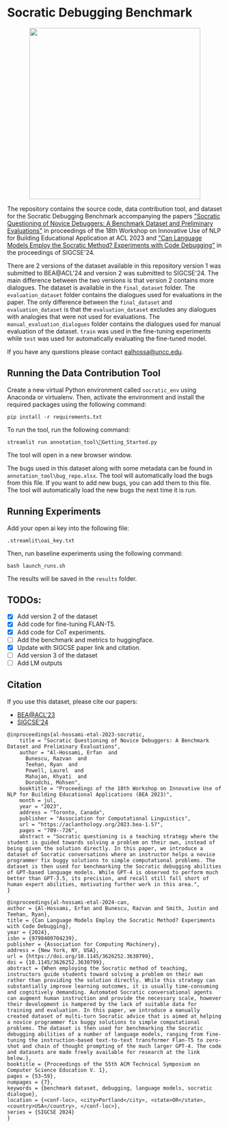 # Socratic Debugging Benchmark

<p align="center">
  <img src="annotation_tool/img/socratic_debugging.png" height="400">
</p>

The repository contains the source code, data contribution tool, and dataset for the Socratic Debugging Benchmark accompanying the papers ["Socratic Questioning of Novice Debuggers: A Benchmark Dataset and Preliminary Evaluations"](https://aclanthology.org/2023.bea-1.57/) in proceedings of the 18th Workshop on Innovative Use of NLP for Building Educational Application at ACL 2023 and ["Can Language Models Employ the Socratic Method? Experiments with Code Debugging"](https://dl.acm.org/doi/10.1145/3626252.3630799) in the proceedings of SIGCSE'24.

There are 2 versions of the dataset available in this repository version 1 was submitted to BEA@ACL'24 and version 2 was submitted to SIGCSE'24. The main difference between the two versions is that version 2 contains more dialogues. The dataset is available in the `final_dataset` folder. The `evaluation_dataset` folder contains the dialogues used for evaluations in the paper. The only difference between the `final_dataset` and `evaluation_dataset` is that the `evaluation_dataset` excludes any dialogues with analogies that were not used for evaluations. The `manual_evaluation_dialogues` folder contains the dialogues used for manual evaluation of the dataset. `train` was used in the fine-tuning experiments while `test` was used for automatically evaluating the fine-tuned model.

If you have any questions please contact [ealhossa@uncc.edu](mailto:ealhossa@uncc.edu).

## Running the Data Contribution Tool
Create a new virtual Python environment called `socratic_env` using Anaconda or virtualenv. Then, activate the environment and install the required packages using the following command:
```
pip install -r requirements.txt
```
To run the tool, run the following command:
```
streamlit run annotation_tool\🏡Getting_Started.py
```
The tool will open in a new browser window. 

The bugs used in this dataset along with some metadata can be found in `annotation_tool\bug_repo.xlsx`. The tool will automatically load the bugs from this file. If you want to add new bugs, you can add them to this file. The tool will automatically load the new bugs the next time it is run.

## Running Experiments

Add your open ai key into the following file:
```
.streamlit\oai_key.txt
```

Then, run baseline experiments using the following command:
```
bash launch_runs.sh
```
The results will be saved in the `results` folder.

## TODOs:
- [x] Add version 2 of the dataset
- [x] Add code for fine-tuning FLAN-T5.
- [x] Add code for CoT experiments.
- [ ] Add the benchmark and metrics to huggingface.
- [x] Update with SIGCSE paper link and citation.
- [ ] Add version 3 of the dataset
- [ ] Add LM outputs
## Citation
If you use this dataset, please cite our papers: 
* [BEA@ACL'23](https://aclanthology.org/2023.bea-1.57/)
* [SIGCSE'24](https://dl.acm.org/doi/10.1145/3626252.3630799)
```
@inproceedings{al-hossami-etal-2023-socratic,
    title = "Socratic Questioning of Novice Debuggers: A Benchmark Dataset and Preliminary Evaluations",
    author = "Al-Hossami, Erfan  and
      Bunescu, Razvan  and
      Teehan, Ryan  and
      Powell, Laurel  and
      Mahajan, Khyati  and
      Dorodchi, Mohsen",
    booktitle = "Proceedings of the 18th Workshop on Innovative Use of NLP for Building Educational Applications (BEA 2023)",
    month = jul,
    year = "2023",
    address = "Toronto, Canada",
    publisher = "Association for Computational Linguistics",
    url = "https://aclanthology.org/2023.bea-1.57",
    pages = "709--726",
    abstract = "Socratic questioning is a teaching strategy where the student is guided towards solving a problem on their own, instead of being given the solution directly. In this paper, we introduce a dataset of Socratic conversations where an instructor helps a novice programmer fix buggy solutions to simple computational problems. The dataset is then used for benchmarking the Socratic debugging abilities of GPT-based language models. While GPT-4 is observed to perform much better than GPT-3.5, its precision, and recall still fall short of human expert abilities, motivating further work in this area.",
}
```

```
@inproceedings{al-hossami-etal-2024-can,
author = {Al-Hossami, Erfan and Bunescu, Razvan and Smith, Justin and Teehan, Ryan},
title = {Can Language Models Employ the Socratic Method? Experiments with Code Debugging},
year = {2024},
isbn = {9798400704239},
publisher = {Association for Computing Machinery},
address = {New York, NY, USA},
url = {https://doi.org/10.1145/3626252.3630799},
doi = {10.1145/3626252.3630799},
abstract = {When employing the Socratic method of teaching, instructors guide students toward solving a problem on their own rather than providing the solution directly. While this strategy can substantially improve learning outcomes, it is usually time-consuming and cognitively demanding. Automated Socratic conversational agents can augment human instruction and provide the necessary scale, however their development is hampered by the lack of suitable data for training and evaluation. In this paper, we introduce a manually created dataset of multi-turn Socratic advice that is aimed at helping a novice programmer fix buggy solutions to simple computational problems. The dataset is then used for benchmarking the Socratic debugging abilities of a number of language models, ranging from fine-tuning the instruction-based text-to-text transformer Flan-T5 to zero-shot and chain of thought prompting of the much larger GPT-4. The code and datasets are made freely available for research at the link below.},
booktitle = {Proceedings of the 55th ACM Technical Symposium on Computer Science Education V. 1},
pages = {53–59},
numpages = {7},
keywords = {benchmark dataset, debugging, language models, socratic dialogue},
location = {<conf-loc>, <city>Portland</city>, <state>OR</state>, <country>USA</country>, </conf-loc>},
series = {SIGCSE 2024}
}

```
